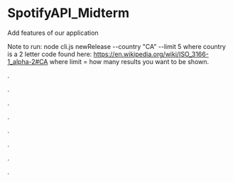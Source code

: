 # SpotifyAPI_Midterm


Add features of our application


Note to run: node cli.js newRelease --country "CA" --limit 5
  where country is a 2 letter code found here: https://en.wikipedia.org/wiki/ISO_3166-1_alpha-2#CA
  where limit = how many results you want to be shown. 
  
.

.

.

.

.

.

.

.
